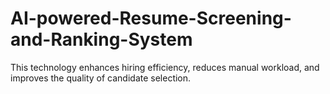 # AI-powered-Resume-Screening-and-Ranking-System
This technology enhances hiring efficiency, reduces manual workload, and improves the quality of candidate selection.
